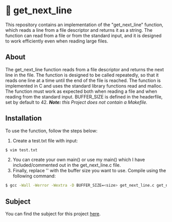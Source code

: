 # 📝 get_next_line

This repository contains an implementation of the "get_next_line" function, which reads a line from a file descriptor and returns it as a string. The function can read from a file or from the standard input, and it is designed to work efficiently even when reading large files.

## About

The get_next_line function reads from a file descriptor and returns the next line in the file. The function is designed to be called repeatedly, so that it reads one line at a time until the end of the file is reached. The function is implemented in C and uses the standard library functions read and malloc. The function must work as expected both when reading a file and when reading from the standard input. 
BUFFER_SIZE is defined in the headerfile, set by default to 42.
***Note:** this Project does not contain a Makefile.*

## Installation

To use the function, follow the steps below:

1. Create a test.txt file with input:
```bash
$ vim test.txt
```
2. You can create your own main() or use my main() which I have included/commented out in the get_next_line.c file.
3. Finally, replace '<size>' with the buffer size you want to use. Compile using the following command:
```bash
$ gcc -Wall -Werror -Wextra -D BUFFER_SIZE=<size> get_next_line.c get_next_line_utils.c
```

## Subject

You can find the subject for this project [here](https://cdn.intra.42.fr/pdf/pdf/73991/en.subject.pdf).
